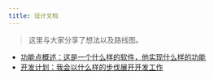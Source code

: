 ```yaml
---
title: 设计文档
---
```


> 这里与大家分享了想法以及路线图。

- [功能点概述：这是一个什么样的软件，他实现什么样的功能](功能点概述.md)
- [开发计划：我会以什么样的步伐展开开发工作](开发计划.md)